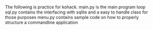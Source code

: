 The following is practice for kohack.
main.py is the main program loop
sql.py contains the interfacing with sqlite and a easy to handle class for those purposes
menu.py contains sample code on how to properly structure a commandline application
